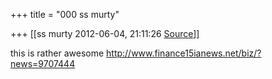 +++
title = "000 ss murty"

+++
[[ss murty	2012-06-04, 21:11:26 [Source](https://groups.google.com/g/bvparishat/c/dGUrx7OtUSo)]]



  
this is rather awesome <http://www.finance15ianews.net/biz/?news=9707444>  
  

